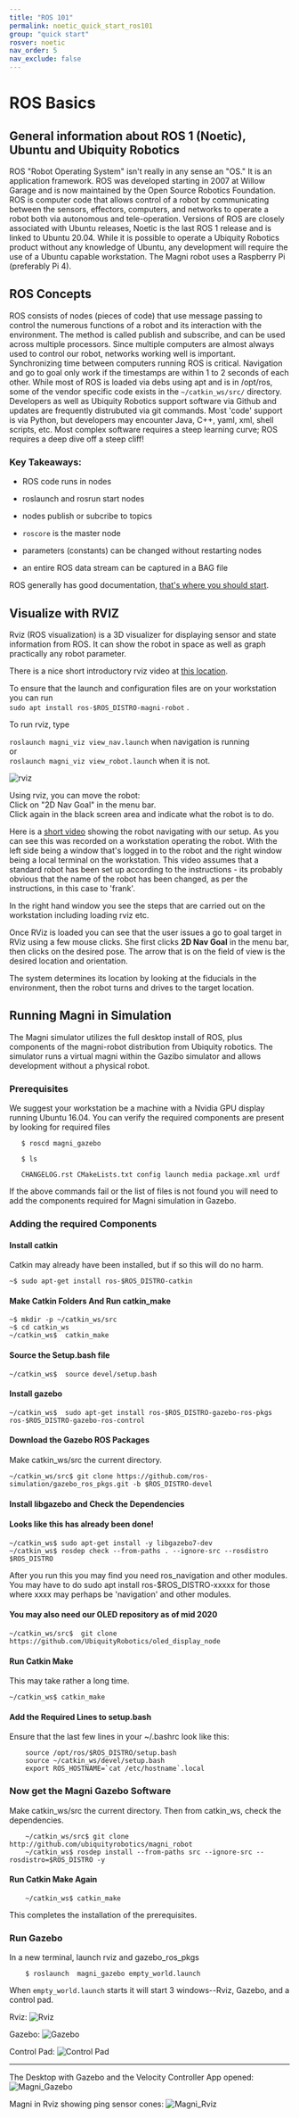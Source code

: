 ```yaml
---
title: "ROS 101"
permalink: noetic_quick_start_ros101
group: "quick start"
rosver: noetic
nav_order: 5
nav_exclude: false
---  
```


# ROS Basics

## General information about ROS 1 (Noetic), Ubuntu and Ubiquity Robotics

ROS "Robot Operating System" isn't really in any sense an "OS." It is an application framework. ROS was developed starting in 2007 at Willow Garage and is now maintained by the Open Source Robotics Foundation. ROS is computer code that allows control of a robot by communicating between the sensors, effectors, computers, and networks to operate a robot both via autonomous and tele-operation. Versions of ROS are closely associated with Ubuntu releases, Noetic is the last ROS 1 release and is linked to Ubuntu 20.04. While it is possible to operate a Ubiquity Robotics product without any knowledge of Ubuntu, any development will require the use of a Ubuntu capable workstation. The Magni robot uses a Raspberry Pi (preferably Pi 4).

## ROS Concepts

ROS consists of nodes (pieces of code) that use message passing to control the numerous functions of a robot and its interaction with the environment.  The method is called publish and subscribe, and can be used across multiple processors. Since multiple computers are almost always used to control our robot, networks working well is important. Synchronizing time between computers running ROS is critical. Navigation and go to goal only work if the timestamps are within 1 to 2 seconds of each other. While most of ROS is loaded via debs using apt and is in /opt/ros, some of the vendor specific code exists in the `~/catkin_ws/src/` directory. Developers as well as Ubiquity Robotics support software via Github and updates are frequently distrubuted via git commands. Most 'code' support is via Python, but developers may encounter Java, C++, yaml, xml, shell scripts, etc. Most complex software requires a steep learning curve; ROS requires a deep dive off a steep cliff!

### Key Takeaways:

- ROS code runs in nodes

- roslaunch and rosrun start nodes

- nodes publish or subcribe to topics

- `roscore` is the master node

- parameters (constants) can be changed without restarting nodes

- an entire ROS data stream can be captured in a BAG file

ROS generally has good documentation, [that's where you should start](http://wiki.ros.org/Documentation).

## Visualize with RVIZ

Rviz (ROS visualization) is a 3D visualizer for displaying sensor and state information from ROS. It can show the robot in space as well as graph practically any robot parameter. 

There is a nice short introductory rviz video at [this location](http://wiki.ros.org/rviz).

To ensure that the launch and configuration files are on your workstation you can run  
```sudo apt install ros-$ROS_DISTRO-magni-robot```  .

To run rviz, type

  ```roslaunch magni_viz view_nav.launch``` when navigation is running  
  or  
  ```roslaunch magni_viz view_robot.launch``` when it is not.

![rviz](assets/rviz_image.png)

Using rviz, you can move the robot:  
Click on "2D Nav Goal" in the menu bar.  
Click again in the black screen area and indicate what the robot is to do.

Here is a [short video](assets/rviz_with_nav.mp4) showing the robot navigating with our setup. As you can see this was recorded on a workstation operating the robot. With the left side being a window that's logged in to the robot and the right window being a local terminal on the workstation. This video assumes that a standard robot has been set up according to the instructions - its probably obvious that the name of the robot has been changed, as per the instructions, in this case to 'frank'.

In the right hand window you see the steps that are carried out on the workstation including loading rviz etc.

Once RViz is loaded you can see that the user issues a go to goal target in RViz using a few mouse clicks. She first clicks **2D Nav Goal** in the menu bar, then clicks on the desired pose. The arrow that is on the field of view is the desired location and orientation.

The system determines its location by looking at the fiducials in the environment, then the robot turns and drives to the target location.

## Running Magni in Simulation

The Magni simulator utilizes the full desktop install of ROS, plus components of the magni-robot distribution from Ubiquity robotics.
The simulator runs a virtual magni within the Gazibo simulator and allows development without a physical robot.

### Prerequisites

We suggest your workstation be a machine with a Nvidia GPU display running Ubuntu 16.04.
You can verify the required components are present by looking for required files

       $ roscd magni_gazebo

       $ ls

       CHANGELOG.rst CMakeLists.txt config launch media package.xml urdf

If the above commands fail or the list of files is not found you will need to add the components required for Magni simulation in Gazebo.

### Adding the required Components

#### Install catkin

Catkin may already have been installed, but if so this will do no harm.

    ~$ sudo apt-get install ros-$ROS_DISTRO-catkin

#### Make Catkin Folders And Run catkin_make
    ~$ mkdir -p ~/catkin_ws/src
    ~$ cd catkin_ws
    ~/catkin_ws$  catkin_make

#### Source the Setup.bash file
    ~/catkin_ws$  source devel/setup.bash

#### Install gazebo
    ~/catkin_ws$  sudo apt-get install ros-$ROS_DISTRO-gazebo-ros-pkgs ros-$ROS_DISTRO-gazebo-ros-control

#### Download the Gazebo ROS Packages

Make catkin_ws/src the current directory.

    ~/catkin_ws/src$ git clone https://github.com/ros-simulation/gazebo_ros_pkgs.git -b $ROS_DISTRO-devel

#### Install libgazebo and Check the Dependencies
#### Looks like this has already been done!

    ~/catkin_ws$ sudo apt-get install -y libgazebo7-dev
    ~/catkin_ws$ rosdep check --from-paths . --ignore-src --rosdistro $ROS_DISTRO

After you run this you may find you need ros_navigation and other modules. You may have to do  sudo apt install ros-$ROS_DISTRO-xxxxx   for those where xxxx may perhaps be  'navigation' and other modules.  

#### You may also need our OLED repository as of mid 2020

    ~/catkin_ws/src$  git clone https://github.com/UbiquityRobotics/oled_display_node

#### Run Catkin Make
This may take rather a long time.  

    ~/catkin_ws$ catkin_make

#### Add the Required Lines to setup.bash

Ensure that the last few lines in your ~/.bashrc look like this:
```
    source /opt/ros/$ROS_DISTRO/setup.bash  
    source ~/catkin_ws/devel/setup.bash  
    export ROS_HOSTNAME=`cat /etc/hostname`.local
```
### Now get the Magni Gazebo Software
Make catkin_ws/src the current directory. Then from catkin_ws, check the dependencies.
```
    ~/catkin_ws/src$ git clone http://github.com/ubiquityrobotics/magni_robot
    ~/catkin_ws$ rosdep install --from-paths src --ignore-src --rosdistro=$ROS_DISTRO -y
```

#### Run Catkin Make Again
```
    ~/catkin_ws$ catkin_make
```
This completes the installation of the prerequisites.

### Run Gazebo   
In a new terminal, launch rviz and gazebo_ros_pkgs
```
    $ roslaunch  magni_gazebo empty_world.launch
```
When `empty_world.launch` starts it will start 3 windows--Rviz, Gazebo, and a control pad.


Rviz:
![Rviz](assets/programming_your_robot/rviz.png)

Gazebo:
![Gazebo](assets/programming_your_robot/gazebo.png)

Control Pad:
![Control Pad](assets/programming_your_robot/controlpad.png)

--------------------

The Desktop with Gazebo and the Velocity Controller App opened:
![Magni_Gazebo](assets/programming_your_robot/mg_gaz1.png)

Magni in Rviz showing ping sensor cones:
![Magni_Rviz](assets/programming_your_robot/mg_rviz.png)    



